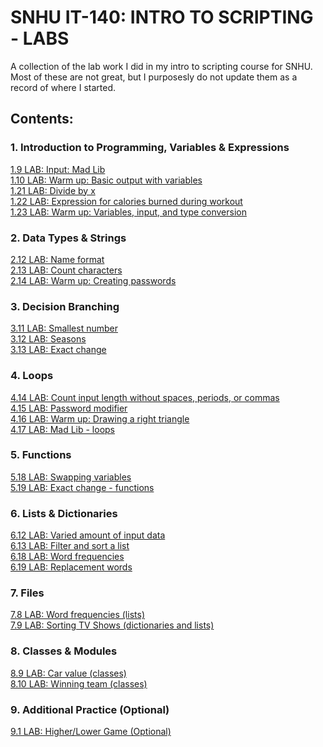 # SNHU IT-140: INTRO TO SCRIPTING - LABS
A collection of the lab work I did in my intro to scripting course for SNHU. Most of these are not great, but I purposesly do not update them as a record of where I started.

## Contents:
### 1. Introduction to Programming, Variables & Expressions
[1.9 LAB: Input: Mad Lib](https://github.com/TabbyCat444/SNHU_IT_140_Labs/blob/main/MadLibLab.py) <br>
[1.10 LAB: Warm up: Basic output with variables](https://github.com/TabbyCat444/SNHU_IT_140_Labs/blob/main/TwoIntegerLab.py) <br>
[1.21 LAB: Divide by x](https://github.com/TabbyCat444/SNHU_IT_140_Labs/blob/main/DivideByXLab.py) <br>
[1.22 LAB: Expression for calories burned during workout](https://github.com/TabbyCat444/SNHU_IT_140_Labs/blob/main/CaloriesBurnedLab.py) <br>
[1.23 LAB: Warm up: Variables, input, and type conversion](https://github.com/TabbyCat444/SNHU_IT_140_Labs/blob/main/VariablesInputTypeConversionLab.py)

### 2. Data Types & Strings
[2.12 LAB: Name format](https://github.com/TabbyCat444/SNHU_IT_140_Labs/blob/main/NameFormatLab.py) <br>
[2.13 LAB: Count characters](https://github.com/TabbyCat444/SNHU_IT_140_Labs/blob/main/CounterLab.py) <br>
[2.14 LAB: Warm up: Creating passwords](https://github.com/TabbyCat444/SNHU_IT_140_Labs/blob/main/PasswordLab.py)

### 3. Decision Branching
[3.11 LAB: Smallest number](https://github.com/TabbyCat444/SNHU_IT_140_Labs/blob/main/SmallestNumberLab.py) <br>
[3.12 LAB: Seasons](https://github.com/TabbyCat444/SNHU_IT_140_Labs/blob/main/SeasonsLab.py) <br>
[3.13 LAB: Exact change](https://github.com/TabbyCat444/SNHU_IT_140_Labs/blob/main/ExactChangeLab.py)

### 4. Loops
[4.14 LAB: Count input length without spaces, periods, or commas](https://github.com/TabbyCat444/SNHU_IT_140_Labs/blob/main/CountSelectCharactersLab.py) <br>
[4.15 LAB: Password modifier](https://github.com/TabbyCat444/SNHU_IT_140_Labs/blob/main/PasswordModifierLab.py) <br>
[4.16 LAB: Warm up: Drawing a right triangle](https://github.com/TabbyCat444/SNHU_IT_140_Labs/blob/main/DrawTriangleLab.py) <br>
[4.17 LAB: Mad Lib - loops](https://github.com/TabbyCat444/SNHU_IT_140_Labs/blob/main/LoopingMadLibLab.py)

### 5. Functions
[5.18 LAB: Swapping variables](https://github.com/TabbyCat444/SNHU_IT_140_Labs/blob/main/SwappingVariablesLab.py) <br>
[5.19 LAB: Exact change - functions](https://github.com/TabbyCat444/SNHU_IT_140_Labs/blob/main/ExactChangeWithFunctionLab.py)

### 6. Lists & Dictionaries
[6.12 LAB: Varied amount of input data](https://github.com/TabbyCat444/SNHU_IT_140_Labs/blob/main/StatisticsLab.py) <br>
[6.13 LAB: Filter and sort a list](https://github.com/TabbyCat444/SNHU_IT_140_Labs/blob/main/FilterSortListLab.py) <br>
[6.18 LAB: Word frequencies](https://github.com/TabbyCat444/SNHU_IT_140_Labs/blob/main/WordFrequencyLab.py) <br>
[6.19 LAB: Replacement words](https://github.com/TabbyCat444/SNHU_IT_140_Labs/blob/main/WordReplacementLab.py)

### 7. Files
[7.8 LAB: Word frequencies (lists)](https://github.com/TabbyCat444/SNHU_IT_140_Labs/blob/main/CSVWordFrequencyLab.py) <br>
[7.9 LAB: Sorting TV Shows (dictionaries and lists)](https://github.com/TabbyCat444/SNHU_IT_140_Labs/blob/main/SortingTVShowsLab.py)

### 8. Classes & Modules
[8.9 LAB: Car value (classes)](https://github.com/TabbyCat444/SNHU_IT_140_Labs/blob/main/CarValueLab.py) <br>
[8.10 LAB: Winning team (classes)](https://github.com/TabbyCat444/SNHU_IT_140_Labs/blob/main/WinningTeamLab.py)

### 9. Additional Practice (Optional)
[9.1 LAB: Higher/Lower Game (Optional)](https://github.com/TabbyCat444/SNHU_IT_140_Labs/blob/main/HighLowGameOptLab.py)
